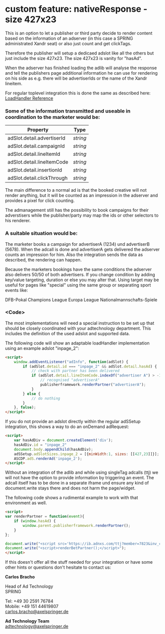 # custom feature: nativeResponse - size 427x23
This is an option to let a publisher or third party decide to render content based on the information of an adserver 
(in this case a SPRING administrated Xandr seat) or also just count and get clickTags.

Therefore the publisher will setup a dedicaed adslot like all the others but just include the size 427x23.
The size 427x23 is vanity for "hasAd".

When the adserver has finished loading the adlib will analyse the response and tell the publishers page 
additional information he can use for rendering on his side as e.g. there will be advertiserIds or the name of the Xandr lineitem.

For regular toplevel integration this is done the same as described here:
[LoadHandler Reference](../publisher-loadHandler-reference.md)

### Some of the information transmitted and useable in coordination to the marketer would be:

Property | Type 
--- | --- 
adSlot.detail.advertiserId | *string*
adSlot.detail.campaignId | *string*
adSlot.detail.lineItemId | *string*
adSlot.detail.lineItemCode | *string*
adSlot.detail.insertionId | *string*
adSlot.detail.clickThrough | *string*

The main difference to a normal ad is that the booked creative will not render anything,
but it will be counted as an impression in the adserver and provides a pixel for click counting. 

The admanagement still has the possibility to book campaigns for their adverstisers
while the publisher/party may map the ids or other selectors to his renderer.

### A suitable situation would be:

The marketer books a campaign for advertiserA (1234) und advertiserB (5678).
When the adcall is done and advertiserA gets delivered the adserver counts an impression for him.
Also the integration sends the data as described, the rendering can happen.

Because the marketers bookings have the same conditions the adserver also delivers 50/50 of both advertisers.
If you change condition by adding key/value targeting, duration or else you may alter that.
Using target may be useful for pages like "special" using the same group or separating sport events like:
                                
DFB-Pokal
Champions League
Europa League
Nationalmannschafts-Spiele


### <Code\>
The most implementations will need a special instruction to be set up that should be closely coordinated 
with your adtechnology department. This includes the definition of the used adslot and supported data. 

The following code will show an adaptable loadHandler implementation using an example adslot "inpage_2":

```html
<script>
    window.addEventListener("adInfo", function(adSlot) {
        if (adSlot.detail.id === "inpage_2" && adSlot.detail.hasAd) {
            // check with partner has been delivered
            if (adSlot.detail.lineItemCode.indexOf("advertiser A") > -1) {
                // recognised "advertiserA" 
                publisherframework.renderPartner("advertiserA");
            }
        } else {
            // do nothing
        }
    }, false);
</script>
```

If you do not provide an adslot directly within the regular adSSetup integration,
this shows a way to do an onDemand adRequest:

```html
<script>
    var hasAdDiv = document.createElement('div');
    hasAdDiv.id = "inpage_2"
    document.body.appendChild(hasAdDiv);
    adSSetup.adSlotSizes.inpage_2 = [{minWidth:1, sizes: [[427,23]]}];
    ASCDP.adS.renderAd('inpage_2');
</script>
```

Without an integration of the adlib and while using singleTag adcalls (ttj) 
we will not have the option to provide information by triggering an event.
The adcall itself has to be done in a separate iframe und ensure any kind of document.write
stays there and does not harm the page/widget.

The following code shows a rudimental example to work with that environment as well.

```html
<script>
var renderPartner = function(event){
    if (window.hasAd) {
        window.parent.publisherframework.renderPartner();
    }
};

document.write("<script src='https://ib.adnxs.com/ttj?member=7823&inv_code=welt.de-desktop-sonstiges_story-inpage&size=427x23'></script>");
document.write("<script>renderBetPartner();</script>");
</script>
```

If this doesn't offer all the stuff needed for your integration or have some other hints or questions
don't hesitate to contact us:


__Carlos Bracho__
 
  Head of Ad Technology  
  SPRING  
  
  Tel: +49 30 2591 76784  
  Mobile: +49 151 44619807  
  carlos.bracho@axelspringer.de

__Ad Technology Team__  
  adtechnology@axelspringer.de
  
